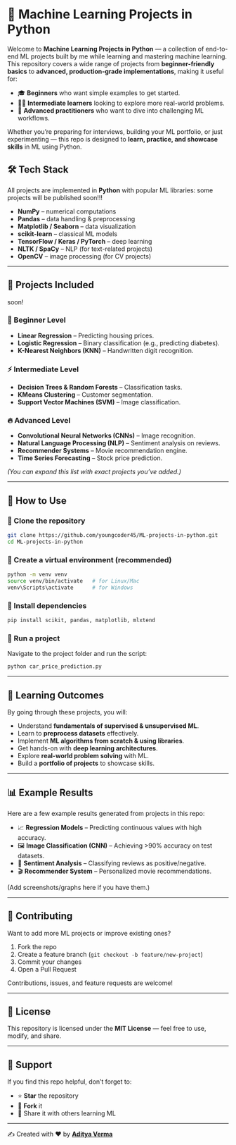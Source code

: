 # 🧠 Machine Learning Projects in Python

Welcome to **Machine Learning Projects in Python** — a collection of end-to-end ML projects built by me while learning and mastering machine learning.
This repository covers a wide range of projects from **beginner-friendly basics** to **advanced, production-grade implementations**, making it useful for:

* 🎓 **Beginners** who want simple examples to get started.
* 👨‍💻 **Intermediate learners** looking to explore more real-world problems.
* 🔬 **Advanced practitioners** who want to dive into challenging ML workflows.

Whether you’re preparing for interviews, building your ML portfolio, or just experimenting — this repo is designed to **learn, practice, and showcase skills** in ML using Python.


## 🛠 Tech Stack

All projects are implemented in **Python** with popular ML libraries:
some projects will be published soon!!!
* **NumPy** – numerical computations
* **Pandas** – data handling & preprocessing
* **Matplotlib / Seaborn** – data visualization
* **scikit-learn** – classical ML models
* **TensorFlow / Keras / PyTorch** – deep learning
* **NLTK / SpaCy** – NLP (for text-related projects)
* **OpenCV** – image processing (for CV projects)

---

## 🚀 Projects Included

soon!

### 🔰 Beginner Level

* **Linear Regression** – Predicting housing prices.
* **Logistic Regression** – Binary classification (e.g., predicting diabetes).
* **K-Nearest Neighbors (KNN)** – Handwritten digit recognition.

### ⚡ Intermediate Level

* **Decision Trees & Random Forests** – Classification tasks.
* **KMeans Clustering** – Customer segmentation.
* **Support Vector Machines (SVM)** – Image classification.

### 🔥 Advanced Level

* **Convolutional Neural Networks (CNNs)** – Image recognition.
* **Natural Language Processing (NLP)** – Sentiment analysis on reviews.
* **Recommender Systems** – Movie recommendation engine.
* **Time Series Forecasting** – Stock price prediction.

*(You can expand this list with exact projects you’ve added.)*

---

## 📖 How to Use

### 🔹 Clone the repository

```bash
git clone https://github.com/youngcoder45/ML-projects-in-python.git
cd ML-projects-in-python
```

### 🔹 Create a virtual environment (recommended)

```bash
python -m venv venv
source venv/bin/activate   # for Linux/Mac
venv\Scripts\activate      # for Windows
```

### 🔹 Install dependencies

```bash
pip install scikit, pandas, matplotlib, mlxtend
```

### 🔹 Run a project

Navigate to the project folder and run the script:

```bash
python car_price_prediction.py
```

---

## 🎯 Learning Outcomes

By going through these projects, you will:

* Understand **fundamentals of supervised & unsupervised ML**.
* Learn to **preprocess datasets** effectively.
* Implement **ML algorithms from scratch & using libraries**.
* Get hands-on with **deep learning architectures**.
* Explore **real-world problem solving** with ML.
* Build a **portfolio of projects** to showcase skills.

---

## 📊 Example Results

Here are a few example results generated from projects in this repo:

* 📈 **Regression Models** – Predicting continuous values with high accuracy.
* 🖼 **Image Classification (CNN)** – Achieving >90% accuracy on test datasets.
* 💬 **Sentiment Analysis** – Classifying reviews as positive/negative.
* 🎬 **Recommender System** – Personalized movie recommendations.

(Add screenshots/graphs here if you have them.)

---

## 🤝 Contributing

Want to add more ML projects or improve existing ones?

1. Fork the repo
2. Create a feature branch (`git checkout -b feature/new-project`)
3. Commit your changes
4. Open a Pull Request

Contributions, issues, and feature requests are welcome!

---

## 📜 License

This repository is licensed under the **MIT License** — feel free to use, modify, and share.

---

## 🌟 Support

If you find this repo helpful, don’t forget to:

* ⭐ **Star** the repository
* 🍴 **Fork** it
* 👥 Share it with others learning ML

---

✍️ Created with ❤️ by **[Aditya Verma](https://github.com/youngcoder45)**
